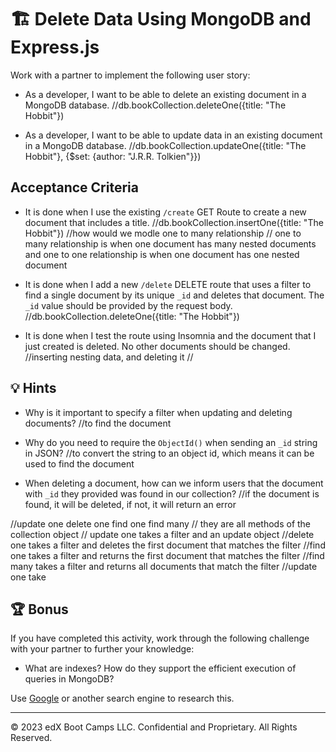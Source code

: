 # 🏗️ Delete Data Using MongoDB and Express.js

Work with a partner to implement the following user story:

* As a developer, I want to be able to delete an existing document in a MongoDB database.
//db.bookCollection.deleteOne({title: "The Hobbit"})

* As a developer, I want to be able to update data in an existing document in a MongoDB database.
//db.bookCollection.updateOne({title: "The Hobbit"}, {$set: {author: "J.R.R. Tolkien"}})

## Acceptance Criteria

* It is done when I use the existing `/create` GET Route to create a new document that includes a title.
//db.bookCollection.insertOne({title: "The Hobbit"})
//how would we modle one to many relationship
// one to many relationship is when one document has many nested documents and one to one relationship is when one document has one nested document

* It is done when I add a new `/delete` DELETE route that uses a filter to find a single document by its unique `_id` and deletes that document. The `_id` value should be provided by the request body.
//db.bookCollection.deleteOne({title: "The Hobbit"})

* It is done when I test the route using Insomnia and the document that I just created is deleted. No other documents should be changed.
//inserting nesting data, and deleting it
// 
## 💡 Hints

* Why is it important to specify a filter when updating and deleting documents?
//to find the document
* Why do you need to require the `ObjectId()` when sending an `_id` string in JSON? 
//to convert the string to an object id, which means it can be used to find the document

* When deleting a document, how can we inform users that the document with `_id` they provided was found in our collection?
//if the document is found, it will be deleted, if not, it will return an error

//update one delete one find one find many
// they are all methods of the collection object
// update one takes a filter and an update object
//delete one takes a filter and deletes the first document that matches the filter
//find one takes a filter and returns the first document that matches the filter
//find many takes a filter and returns all documents that match the filter
//update one take

## 🏆 Bonus

If you have completed this activity, work through the following challenge with your partner to further your knowledge:

* What are indexes? How do they support the efficient execution of queries in MongoDB?

Use [Google](https://www.google.com) or another search engine to research this.

---
© 2023 edX Boot Camps LLC. Confidential and Proprietary. All Rights Reserved.
